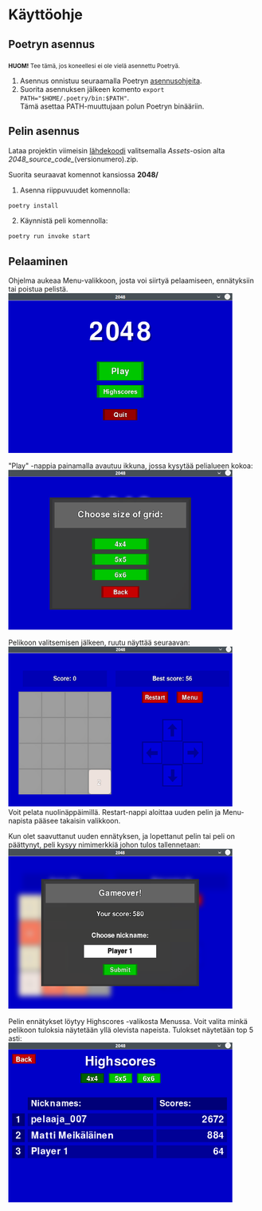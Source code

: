 # Käyttöohje

## Poetryn asennus
<sub>**HUOM!** Tee tämä, jos koneellesi ei ole vielä asennettu Poetryä.</sub>  
1. Asennus onnistuu seuraamalla Poetryn [asennusohjeita](https://python-poetry.org/docs/#installation).
2. Suorita asennuksen jälkeen komento ```export PATH="$HOME/.poetry/bin:$PATH"```.  
Tämä asettaa PATH-muuttujaan polun Poetryn binääriin.

## Pelin asennus
Lataa projektin viimeisin [lähdekoodi](https://github.com/asnabryg/ot-harjoitustyo/releases) valitsemalla *Assets*-osion alta *2048_source_code_*(versionumero).zip.

Suorita seuraavat komennot kansiossa **2048/**

1. Asenna riippuvuudet komennolla:
```bash
poetry install
```

2. Käynnistä peli komennolla:
```bash
poetry run invoke start
```

## Pelaaminen
Ohjelma aukeaa Menu-valikkoon, josta voi siirtyä pelaamiseen, ennätyksiin tai poistua pelistä.  
<img src="./kuvat/menu-valikko.png" width="450" height="320">

"Play" -nappia painamalla avautuu ikkuna, jossa kysytää pelialueen kokoa:  
<img src="./kuvat/pelikoon-valitsiminen.png" width="450" height="320">

Pelikoon valitsemisen jälkeen, ruutu näyttää seuraavan:  
<img src="./kuvat/peliruutu.png" width="450" height="320">  
Voit pelata nuolinäppäimillä. Restart-nappi aloittaa uuden pelin ja Menu-napista pääsee takaisin valikkoon.  

Kun olet saavuttanut uuden ennätyksen, ja lopettanut pelin tai peli on päättynyt, peli kysyy nimimerkkiä johon tulos tallennetaan:  
<img src="./kuvat/pisteiden-tallennus.png" width="450" height="320">  

Pelin ennätykset löytyy Highscores -valikosta Menussa. Voit valita minkä pelikoon tuloksia näytetään yllä olevista napeista. Tulokset näytetään top 5 asti:  
<img src="./kuvat/parhaat-tulokset.png" width="450" height="320">  
